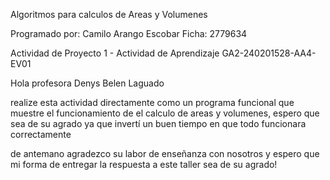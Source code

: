 Algoritmos para calculos de Areas y Volumenes

Programado por:
Camilo Arango Escobar
Ficha: 2779634

Actividad de Proyecto 1 - Actividad de Aprendizaje GA2-240201528-AA4-EV01

Hola profesora Denys Belen Laguado

realize esta actividad directamente como un programa funcional que muestre el funcionamiento de
el calculo de areas y volumenes, espero que sea de su agrado ya que invertí un buen tiempo en 
que todo funcionara correctamente

de antemano agradezco su labor de enseñanza con nosotros y espero que mi forma de entregar
la respuesta a este taller sea de su agrado!

